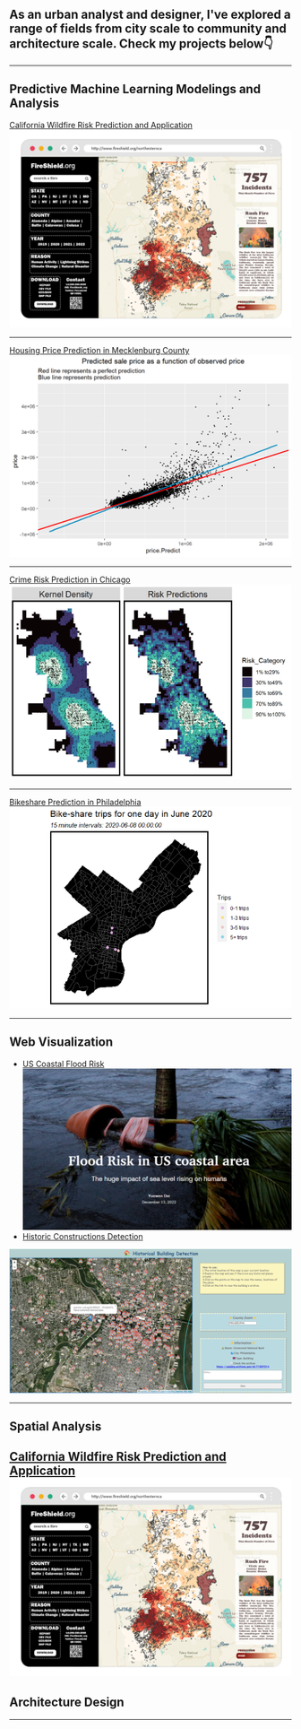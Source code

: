 ## As an urban analyst and designer, I've explored a range of fields from city scale to community and architecture scale. Check my projects below👇

------------------------------------------------------------------------

## Predictive Machine Learning Modelings and Analysis

[California Wildfire Risk Prediction and Application](/pdf/California_wildfire.html) 
[<img src="images/for computer2.png?raw=true"/>](/pdf/California_wildfire.html)

---

[Housing Price Prediction in Mecklenburg County](/pdf/HousingPrice.html) 
[<img src="images/HousingPrice.png?raw=true"/>](/pdf/HousingPrice.html)

---

[Crime Risk Prediction in Chicago](/pdf/HW3_Crime_Prediction.html) 
[<img src="images/crimerisk.png?raw=true"/>](/pdf/HW3_Crime_Prediction.html)

---

[Bikeshare Prediction in Philadelphia](/pdf/Bikeshbare.html) 
[<img src="images/Bikeshare.gif?raw=true"/>](/pdf/Bikeshbare.html)

------------------------------------------------------------------------

## Web Visualization

-   [US Coastal Flood Risk](https://storymaps.arcgis.com/stories/2ed153635dfc46a0a99c4bd4b62e6e92) 
[<img src="images/floodrisk.png?raw=true"/>](https://storymaps.arcgis.com/stories/2ed153635dfc46a0a99c4bd4b62e6e92)
-   [Historic Constructions Detection](https://yuewendai.github.io/final-project/)
<img src="images/js.png?raw=true"/>

------------------------------------------------------------------------

## Spatial Analysis 
[California Wildfire Risk Prediction and Application](/pdf/California_wildfire.html) 
<img src="images/for computer2.png?raw=true"/>
---
## Architecture Design
---
